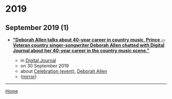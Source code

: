 # 2019

## September 2019 (1)

 - [**"Deborah Allen talks about 40-year career in country music, Prince -- Veteran country singer-songwriter Deborah Allen chatted with Digital Journal about her 40-year career in the country music scene."**](http://www.digitaljournal.com/entertainment/music/deborah-allen-talks-about-40-year-career-in-country-music-prince/article/558910)

    - in [Digital Journal](http://www.digitaljournal.com/)
    - on 30 September 2019
    - about [Celebration (event)](../../topics/event/celebration/index.md), [Deborah Allen](../../topics/deborah-allen/index.md)
    - ([mirror](https://web.archive.org/web/*/http://www.digitaljournal.com/entertainment/music/deborah-allen-talks-about-40-year-career-in-country-music-prince/article/558910))

----

[Home](../index.md)
